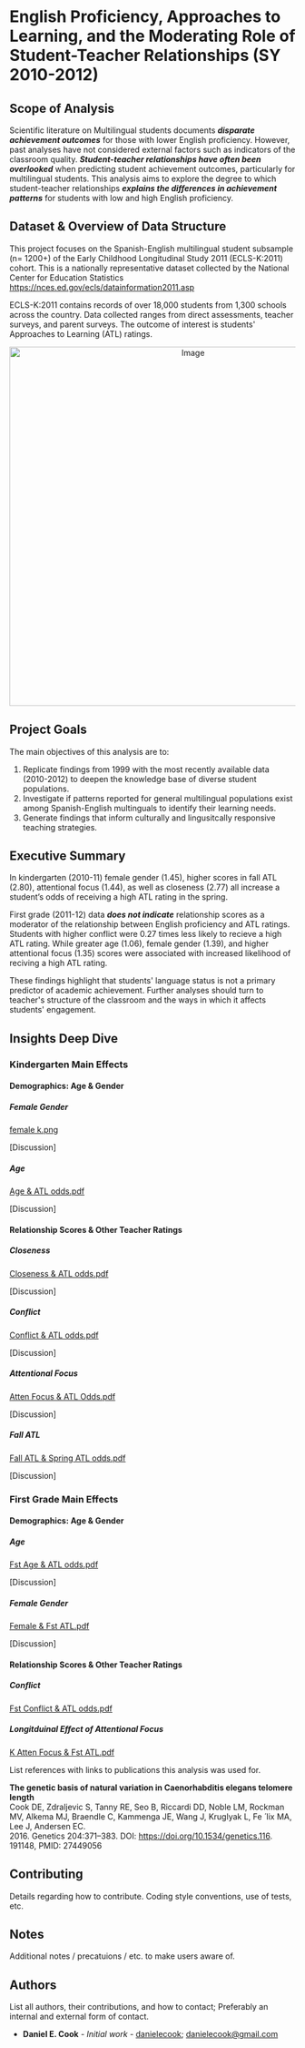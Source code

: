 # English Proficiency, Approaches to Learning, and the Moderating Role of Student-Teacher Relationships (SY 2010-2012)

## Scope of Analysis
Scientific literature on Multilingual students documents ***disparate achievement outcomes*** for those with lower English proficiency. However, past analyses have not considered external factors such as indicators of the classroom quality. ***Student-teacher relationships have often been overlooked*** when predicting student achievement outcomes, particularly for multilingual students. This analysis aims to explore the degree to which student-teacher relationships ***explains the differences in achievement patterns*** for students with low and high English proficiency.

## Dataset & Overview of Data Structure

This project focuses on the Spanish-English multilingual student subsample (n= 1200+) of the Early Childhood Longitudinal Study 2011 (ECLS-K:2011) cohort. This is a nationally representative dataset collected by the National Center for Education Statistics <https://nces.ed.gov/ecls/datainformation2011.asp> 

ECLS-K:2011 contains records of over 18,000 students from 1,300 schools across the country. Data collected ranges from direct assessments, teacher surveys, and parent surveys. The outcome of interest is students' Approaches to Learning (ATL) ratings.

<div align="center">
 <img width="631" alt="Image" src="https://github.com/user-attachments/assets/d09d744d-577e-4b73-a9c3-cbcfe41d2b43" />
</div>

## Project Goals

The main objectives of this analysis are to:
1. Replicate findings from 1999 with the most recently available data (2010-2012) to deepen the knowledge base of diverse student populations.
2. Investigate if patterns reported for general multilingual populations exist among Spanish-English multinguals to identify their learning needs.
3. Generate findings that inform culturally and lingusitcally responsive teaching strategies.

## Executive Summary

In kindergarten (2010-11) female gender (1.45), higher scores in fall ATL (2.80), attentional focus (1.44), as well as closeness (2.77) all increase a student’s odds of receiving a high ATL rating in the spring.

First grade (2011-12) data ***does not indicate*** relationship scores as a moderator of the relationship between English proficiency and ATL ratings. Students with higher conflict were 0.27 times less likely to recieve a high ATL rating. While greater age (1.06), female gender (1.39), and higher attentional focus (1.35) scores were associated with increased likelihood of reciving a high ATL rating.

These findings highlight that students' language status is not a primary predictor of academic achievement. Further analyses should turn to teacher's structure of the classroom and the ways in which it affects students' engagement.

## Insights Deep Dive

### Kindergarten Main Effects 

#### Demographics: Age & Gender

##### Female Gender



[female k.png](https://github.com/ezamora0646/ECLSK-11/blob/00cbd082f67da644e8101b11e5c78cef87cdd0f5/k%20gender%20k%20atl.png)

[Discussion]

##### Age 


[Age & ATL odds.pdf](https://github.com/user-attachments/files/20635874/Age.ATL.odds.pdf)


[Discussion]

#### Relationship Scores & Other Teacher Ratings

##### Closeness

[Closeness & ATL odds.pdf](https://github.com/user-attachments/files/20635878/Closeness.ATL.odds.pdf)


[Discussion]

##### Conflict

[Conflict & ATL odds.pdf](https://github.com/user-attachments/files/20635879/Conflict.ATL.odds.pdf)


[Discussion]

##### Attentional Focus

[Atten Focus & ATL Odds.pdf](https://github.com/user-attachments/files/20635886/Atten.Focus.ATL.Odds.pdf)


[Discussion]

##### Fall ATL 

[Fall ATL & Spring ATL odds.pdf](https://github.com/user-attachments/files/20635895/Fall.ATL.Spring.ATL.odds.pdf)


[Discussion]

### First Grade Main Effects

#### Demographics: Age & Gender

##### Age

[Fst Age & ATL odds.pdf](https://github.com/user-attachments/files/20635893/Fst.Age.ATL.odds.pdf)


[Discussion]

##### Female Gender

[Female & Fst ATL.pdf](https://github.com/user-attachments/files/20635891/Female.Fst.ATL.pdf)


[Discussion]

#### Relationship Scores & Other Teacher Ratings

##### Conflict

[Fst Conflict & ATL odds.pdf](https://github.com/user-attachments/files/20635894/Fst.Conflict.ATL.odds.pdf)


##### Longitduinal Effect of Attentional Focus

[K Atten Focus & Fst ATL.pdf](https://github.com/user-attachments/files/20635892/K.Atten.Focus.Fst.ATL.pdf)


List references with links to publications this analysis was used for.

 __The genetic basis of natural variation in Caenorhabditis elegans telomere length__<br />
Cook DE, Zdraljevic S, Tanny RE, Seo B, Riccardi DD, Noble LM, Rockman MV, Alkema MJ, Braendle C, Kammenga JE, Wang J, Kruglyak L, Fe ́ lix MA, Lee J, Andersen EC. <br />
2016. Genetics 204:371–383. DOI: https://doi.org/10.1534/genetics.116. 191148, PMID: 27449056

## Contributing

Details regarding how to contribute. Coding style conventions, use of tests, etc.

## Notes

Additional notes / precatuions / etc. to make users aware of.

## Authors

List all authors, their contributions, and how to contact; Preferably an internal and external form of contact.

* **Daniel E. Cook** - *Initial work* - [danielecook](https://github.com/danielecook); danielecook@gmail.com
